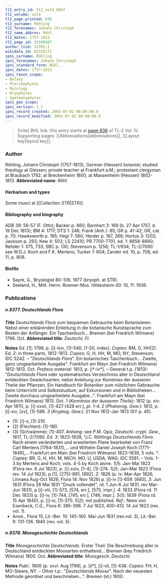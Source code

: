 ```yaml
---
tl2_entry_id: tl2_vol4_0847
tl2_volume: vol4
tl2_page_printed: 836
tl2_surname: Röhling
tl2_forenames: Johann Christoph
tl2_name_abbrev: Röhl.
tl2_dates: 1757-1813
tl2_page_id: 33190307
author_lsid: 12781-1
wikidata_id: Q2335171
ipni_surname: Röhling
ipni_forenames: Johann Christoph
ipni_standard_form: Röhl.
ipni_dates: 1757-1813
ipni_taxon_scope: 
- Botany
- Pteridophytes
- Mycology
- Bryophytes
- Spermatophytes
ipni_geo_scope: 
ipni_version: 1.1
ipni_record_created: 2003-07-02 00:00:00.0
ipni_record_modified: 2003-07-02 00:00:00.0
---
```



> [!cite] BHL link: this entry starts at [page 836](https://www.biodiversitylibrary.org/page/33190307) of TL-2 Vol. IV.
> Supporting pages: [[Abbreviations|abbreviations]], [[Layout key|layout key]].

### Author

Röhling, Johann Christoph (1757-1813), German (Hessen) botanist; studied theology at Giessen; private teacher at Frankfurt a.M.; protestant clergyman at Braubach 1792; at Breckenheim 1800, at Massenheim (Hessen) 1802-1813. 
**Abbreviated name**: *Röhl.*

#### Herbarium and types

Some musci at [[Collection STR|STR]].

#### Bibliography and biography

ADB 39: 56-57 (F. Otto); Backer p. 660; Barnhart 3: 169 (b. 27 Apr 1757, d. 19 Dec 1813); BM 4: 1717; DTS 1: 246; Frank (Anh.): 85; GR p. 41-42; GR, cat. p. 70; Hawksworth p. 185; Hegi 7: 560; Herder p. 187, 266; Hortus 3: 1202; Jackson p. 293; Kew 4: 502; LS 22410; PR 7700-7701, ed. 1: 8658-8660; Rehder 1: 375, 733; SBC p. 130; Stevenson p. 1256; TL-1/934; TL-2/7090 see W.D.J. Koch and F.K. Mertens; Tucker 1: 604; Zander ed. 10, p. 708, ed. 11, p. 808.

#### Biofile

- Sayre, G., Bryologist 80: 516. 1977 (bryoph. at STR).
- Seeland, H., Mitt. Herm. Roemer-Mus. Hildesheim 40: 10, 11. 1936.

### Publications

##### n.9377. Deutschlands Flora

**Title**
*Deutschlands Flora* zum bequemen Gebrauche beim Botanisieren. Nebst einer erklärenden Einleitung in die botanische Kunstsprache zum Besten der Anfänger. Ein Taschenbuch... Bremen (bei Friedrich Wilmans) 1796. Oct.
**Abbreviated title**: *Deutschl. Fl.*

**Notes**
*Ed*. \[*1*\]: 1796, p. \[i\]-lxiv, \[1\]-540, \[1-20, index\]. *Copies*: BM, G, HH(2).
*Ed. 2*: in three parts, 1812-1813. *Copies*: G, H, HH, M, MO, NY, Stevenson; IDC 5242. – "*Deutschlands Flora*". Ein botanisches Taschenbuch... Zweite, ganz umgearbeitete Ausgabe". Frankfurt am Mayn (bei Friedrich Wilmans) 1812-1813. Oct.
*Preface material*: 1813, p. \[i\*-iv\*\]. – General t.p. (1813): "*Deutschlands Flora* oder systematisches Verzeichniss aller in Deutschland entdeckten Gewächsarten; nebst Anleitung zur Kenntniss der äusseren Theile der Pflanzen. Ein Handbuch für Botaniker zum nützlichen Gebrauche beim Unterricht und Selbststudium, auf Exkursionen und in Bibliotheken... Zweite durchaus umgearbeitete Ausgabe...". Frankfurt am Mayn (bei Friedrich Wilmans) 1813. Oct.
*1* (*Kenntniss der äusseren Theile*): 1812 (p. xiv: Apr 1811), p. \[i\]-xxxii, \[1\]-427 \[428 err.\], *pl. 1-4.*
*2* (*Phanerog. Gew.*): 1812, p. \[i\]-xiv, \[xv\], \[1\]-586.
*3* (*Kryptog. Gew.*): 21 Nov 1812-Jan 1813 (SY p. 45).
- (1): \[i\]-x, \[1\]-210.
- (2) (Flechten): \[1\]-190.
- (3) (Schwämme): \[1\]-407.
*Anhang*: see P.M. Opiz, *Deutschl. crypt. Gew.*, 1817, TL-2/7090.
*Ed. 3*: 1823-1839, "J.C. Röhlings *Deutschlands Flora*. Nach einem veränderten und erweiterten Plane bearbeitet von Franz Carl Mertens \[1764-1831\],... und Wilhelm Daniel Joseph Koch \[1771-1849\],... Frankfurt am Main (bei Friedrich Wilmans) 1823-1839, 5 vols. †. *Copies*: BR, G, H, HH, M, MICH, MO, U, USDA, WAG; IDC 5581. – Vols. 1-3 by Mertens and Koch, vols. 4-5 by Koch alone.
*1*(*1*): Jan-Mai 1823 (Flora rev. 6 Jul 1823), p. \[i\]-xxiv, \[1-4\], \[1\]-274.
*1*(*2*): Jan-Mai 1823 (Flora rev. 14 Jul 1823), p.\[1\], \[275\]-891, \[892\].
*2*: 1826 (p. iv: Mar-Apr 1826; Linnaea Aug-Oct 1826; Flora 14: Nov 1826) p. \[i\]-iv \[1\]-659. \[660\].
*3*: Jun 1831 (Flora 28 Mai 1831 "Druck vollendet", rd. 1 Jun-6 Jul 1831, rev Mar-Jun 1831), p \[i\]-viii, \[1\]-573, \[574, err.\], \[575, impr.\].
*4*: 1833 (Flora rd. 11 Dec 1833) p. \[i\]-iv, \[1\]-744, \[745, err.\], \[746, impr.\].
*5*(*1*): 1839 (Flora rd. 15 Apr 1840), p. \[i\]-iv, \[1\]-370.
*5*(*2*): not published.
*Ref*.: Nees von Esenbeck, C.G., Flora 6: 385-396. 7 Jul 1823, 400-413. 14 Jul 1823 (rev. vol. 1).
- Anon., Flora 15, Lit.-Ber. 10: 145-160. Mai-Jun 1831 (rev.vol. 3), Lit.-Ber. 9: 131-136. 1840 (rev. vol. 5).

##### n.9378. Moosgeschichte Deutschlands

**Title**
*Moosgeschichte Deutschlands*. Erster Theil. Die Beschreibung aller in Deutschland entdeckten Moosarten enthaltend... Bremen (bey Friedrich Wilmans) 1800. Oct.
**Abbreviated title**: *Moosgesch. Deutschl.*

**Notes**
*Publ*.: 1800 (p. xxvi: Aug 1799), p. \[ii\*\], \[i\]-xli, \[1\]-436. *Copies*: FH, H, MO-Steere, NY. – Other t.p.: "*Deutschlands Moose*". Nach der neuesten Methode geordnet und beschrieben...". Bremen (id.) 1800.

